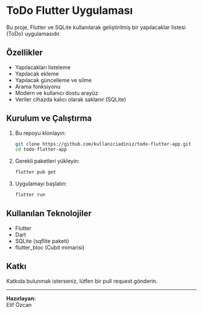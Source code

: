 # ToDo Flutter Uygulaması

Bu proje, Flutter ve SQLite kullanılarak geliştirilmiş bir yapılacaklar listesi (ToDo) uygulamasıdır.

## Özellikler
- Yapılacakları listeleme
- Yapılacak ekleme
- Yapılacak güncelleme ve silme
- Arama fonksiyonu
- Modern ve kullanıcı dostu arayüz
- Veriler cihazda kalıcı olarak saklanır (SQLite)


## Kurulum ve Çalıştırma

1. Bu repoyu klonlayın:
    ```sh
    git clone https://github.com/kullaniciadiniz/todo-flutter-app.git
    cd todo-flutter-app
    ```

2. Gerekli paketleri yükleyin:
    ```sh
    flutter pub get
    ```

3. Uygulamayı başlatın:
    ```sh
    flutter run
    ```

## Kullanılan Teknolojiler
- Flutter
- Dart
- SQLite (sqflite paketi)
- flutter_bloc (Cubit mimarisi)

## Katkı
Katkıda bulunmak isterseniz, lütfen bir pull request gönderin.

---

**Hazırlayan:**  
Elif Özcan  
